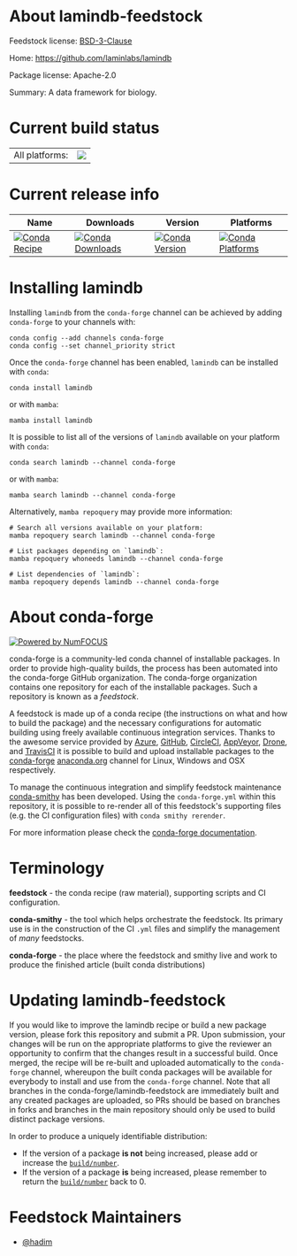 About lamindb-feedstock
=======================

Feedstock license: [BSD-3-Clause](https://github.com/conda-forge/lamindb-feedstock/blob/main/LICENSE.txt)

Home: https://github.com/laminlabs/lamindb

Package license: Apache-2.0

Summary: A data framework for biology.

Current build status
====================


<table><tr><td>All platforms:</td>
    <td>
      <a href="https://dev.azure.com/conda-forge/feedstock-builds/_build/latest?definitionId=26080&branchName=main">
        <img src="https://dev.azure.com/conda-forge/feedstock-builds/_apis/build/status/lamindb-feedstock?branchName=main">
      </a>
    </td>
  </tr>
</table>

Current release info
====================

| Name | Downloads | Version | Platforms |
| --- | --- | --- | --- |
| [![Conda Recipe](https://img.shields.io/badge/recipe-lamindb-green.svg)](https://anaconda.org/conda-forge/lamindb) | [![Conda Downloads](https://img.shields.io/conda/dn/conda-forge/lamindb.svg)](https://anaconda.org/conda-forge/lamindb) | [![Conda Version](https://img.shields.io/conda/vn/conda-forge/lamindb.svg)](https://anaconda.org/conda-forge/lamindb) | [![Conda Platforms](https://img.shields.io/conda/pn/conda-forge/lamindb.svg)](https://anaconda.org/conda-forge/lamindb) |

Installing lamindb
==================

Installing `lamindb` from the `conda-forge` channel can be achieved by adding `conda-forge` to your channels with:

```
conda config --add channels conda-forge
conda config --set channel_priority strict
```

Once the `conda-forge` channel has been enabled, `lamindb` can be installed with `conda`:

```
conda install lamindb
```

or with `mamba`:

```
mamba install lamindb
```

It is possible to list all of the versions of `lamindb` available on your platform with `conda`:

```
conda search lamindb --channel conda-forge
```

or with `mamba`:

```
mamba search lamindb --channel conda-forge
```

Alternatively, `mamba repoquery` may provide more information:

```
# Search all versions available on your platform:
mamba repoquery search lamindb --channel conda-forge

# List packages depending on `lamindb`:
mamba repoquery whoneeds lamindb --channel conda-forge

# List dependencies of `lamindb`:
mamba repoquery depends lamindb --channel conda-forge
```


About conda-forge
=================

[![Powered by
NumFOCUS](https://img.shields.io/badge/powered%20by-NumFOCUS-orange.svg?style=flat&colorA=E1523D&colorB=007D8A)](https://numfocus.org)

conda-forge is a community-led conda channel of installable packages.
In order to provide high-quality builds, the process has been automated into the
conda-forge GitHub organization. The conda-forge organization contains one repository
for each of the installable packages. Such a repository is known as a *feedstock*.

A feedstock is made up of a conda recipe (the instructions on what and how to build
the package) and the necessary configurations for automatic building using freely
available continuous integration services. Thanks to the awesome service provided by
[Azure](https://azure.microsoft.com/en-us/services/devops/), [GitHub](https://github.com/),
[CircleCI](https://circleci.com/), [AppVeyor](https://www.appveyor.com/),
[Drone](https://cloud.drone.io/welcome), and [TravisCI](https://travis-ci.com/)
it is possible to build and upload installable packages to the
[conda-forge](https://anaconda.org/conda-forge) [anaconda.org](https://anaconda.org/)
channel for Linux, Windows and OSX respectively.

To manage the continuous integration and simplify feedstock maintenance
[conda-smithy](https://github.com/conda-forge/conda-smithy) has been developed.
Using the ``conda-forge.yml`` within this repository, it is possible to re-render all of
this feedstock's supporting files (e.g. the CI configuration files) with ``conda smithy rerender``.

For more information please check the [conda-forge documentation](https://conda-forge.org/docs/).

Terminology
===========

**feedstock** - the conda recipe (raw material), supporting scripts and CI configuration.

**conda-smithy** - the tool which helps orchestrate the feedstock.
                   Its primary use is in the construction of the CI ``.yml`` files
                   and simplify the management of *many* feedstocks.

**conda-forge** - the place where the feedstock and smithy live and work to
                  produce the finished article (built conda distributions)


Updating lamindb-feedstock
==========================

If you would like to improve the lamindb recipe or build a new
package version, please fork this repository and submit a PR. Upon submission,
your changes will be run on the appropriate platforms to give the reviewer an
opportunity to confirm that the changes result in a successful build. Once
merged, the recipe will be re-built and uploaded automatically to the
`conda-forge` channel, whereupon the built conda packages will be available for
everybody to install and use from the `conda-forge` channel.
Note that all branches in the conda-forge/lamindb-feedstock are
immediately built and any created packages are uploaded, so PRs should be based
on branches in forks and branches in the main repository should only be used to
build distinct package versions.

In order to produce a uniquely identifiable distribution:
 * If the version of a package **is not** being increased, please add or increase
   the [``build/number``](https://docs.conda.io/projects/conda-build/en/latest/resources/define-metadata.html#build-number-and-string).
 * If the version of a package **is** being increased, please remember to return
   the [``build/number``](https://docs.conda.io/projects/conda-build/en/latest/resources/define-metadata.html#build-number-and-string)
   back to 0.

Feedstock Maintainers
=====================

* [@hadim](https://github.com/hadim/)

